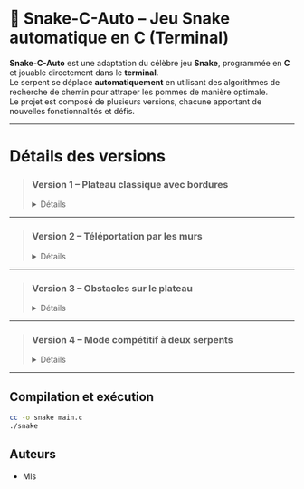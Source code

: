 # 🐍 Snake-C-Auto – Jeu Snake automatique en C (Terminal)

**Snake-C-Auto** est une adaptation du célèbre jeu **Snake**, programmée en **C** et jouable directement dans le **terminal**.  
Le serpent se déplace **automatiquement** en utilisant des algorithmes de recherche de chemin pour attraper les pommes de manière optimale.  
Le projet est composé de plusieurs versions, chacune apportant de nouvelles fonctionnalités et défis.

---

# Détails des versions

> ### Version 1 – Plateau classique avec bordures
> <details> <summary>Détails</summary>
>
> - Le serpent évolue sur un plateau entouré de **bordures fixes**.
> - Aucun contrôle clavier nécessaire : le déplacement est entièrement automatisé.
>
> </details>

---

> ### Version 2 – Téléportation par les murs
> <details> <summary>Détails</summary>
>
> - Apparition de **passages dans les bords** permettant au serpent de **traverser** de l'autre côté du terrain.
> - Modification de l’algorithme pour gérer cette nouvelle mécanique.
>
> </details>

---

> ### Version 3 – Obstacles sur le plateau
> <details> <summary>Détails</summary>
>
> - Introduction d’**obstacles fixes** que le serpent doit éviter.
> - Adaptation de l’algorithme pour inclure ces contraintes supplémentaires.
>
> </details>

---

> ### Version 4 – Mode compétitif à deux serpents
> <details> <summary>Détails</summary>
>
> - Deux serpents se déplacent automatiquement et **se disputent les pommes**.
> - Chacun applique sa propre stratégie d’optimisation.
> - Le joueur ayant le meilleur score remporte la partie.
>
> </details>

---

## Compilation et exécution

```sh
cc -o snake main.c
./snake
```

## Auteurs

- Mls

